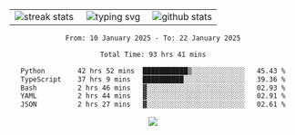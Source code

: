 <div align="center">
  <table style="border: none;" border="0" cellspacing="0" cellpadding="0">
    <tr>
      <td align="center" width="33%">
        <img src="https://github-readme-streak-stats.herokuapp.com/?user=kurtismassey&theme=tokyonight&hide_border=true" alt="streak stats" />
      </td>
      <td align="center" width="33%">
        <img src="https://readme-typing-svg.herokuapp.com/?font=Fira+Code&weight=600&size=15&duration=4000&pause=1000&color=00FF00&center=true&vCenter=true&random=false&width=150&lines=Hey%2C+I%27m+Kurtis!" alt="typing svg" />
      </td>
      <td align="center" width="33%">
        <img src="https://github-readme-stats.vercel.app/api?username=kurtismassey&show_icons=true&theme=tokyonight&hide_title=true" alt="github stats" />
      </td>
    </tr>
  </table>
</div>
<div align="center">

<!--START_SECTION:waka-->

```txt
From: 10 January 2025 - To: 22 January 2025

Total Time: 93 hrs 41 mins

Python        42 hrs 52 mins  ███████████▒░░░░░░░░░░░░░   45.43 %
TypeScript    37 hrs 9 mins   ██████████░░░░░░░░░░░░░░░   39.36 %
Bash          2 hrs 46 mins   ▓░░░░░░░░░░░░░░░░░░░░░░░░   02.93 %
YAML          2 hrs 44 mins   ▓░░░░░░░░░░░░░░░░░░░░░░░░   02.91 %
JSON          2 hrs 27 mins   ▓░░░░░░░░░░░░░░░░░░░░░░░░   02.61 %
```

<!--END_SECTION:waka-->

  <img src="https://github-readme-activity-graph.vercel.app/graph?username=kurtismassey&theme=tokyo-night&hide_border=true&custom_title=Contribution%20Graph" />

</div>